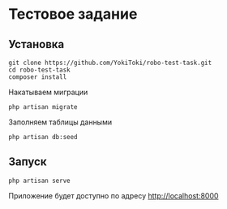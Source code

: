 # Тестовое задание

## Установка

```
git clone https://github.com/YokiToki/robo-test-task.git
cd robo-test-task
composer install
```

Накатываем миграции
```
php artisan migrate
```

Заполняем таблицы данными
```
php artisan db:seed
```

## Запуск

```
php artisan serve
```
Приложение будет доступно по адресу [http://localhost:8000](http://localhost:8000)